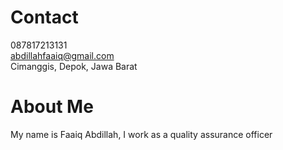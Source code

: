 # Contact
087817213131<br>
abdillahfaaiq@gmail.com<br>
Cimanggis, Depok, Jawa Barat
# About Me
My name is Faaiq Abdillah, I work as a quality assurance officer